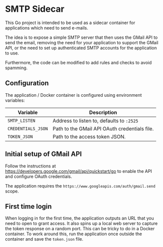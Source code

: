 # SMTP Sidecar

This Go project is intended to be used as a sidecar container for applications which need to send e-mails.

The idea is to expose a simple SMTP server that then uses the GMail API to send the email, removing
the need for your application to support the GMail API, or the need to set up authenticated SMTP
accounts for the application to use.

Furthermore, the code can be modified to add rules and checks to avoid spamming.

## Configuration

The application / Docker container is configured using environment variables:

| Variable           | Description                                   |
|--------------------|-----------------------------------------------|
| `SMTP_LISTEN`      | Address to listen to, defaults to `:2525`     |
| `CREDENTIALS_JSON` | Path to the GMail API OAuth credentials file. |
| `TOKEN_JSON`       | Path to the access token JSON.                |

## Initial setup of GMail API

Follow the instructions at https://developers.google.com/gmail/api/quickstart/go to enable the API
and configure OAuth credentials.

The application requires the `https://www.googleapis.com/auth/gmail.send` scope.

## First time login

When logging in for the first time, the application outputs an URL that you need to open
to grant access.  It also spins up a local web server to capture the token response on a
random port.  This can be tricky to do in a Docker container.  To work around this, run
the application once outside the container and save the `token.json` file.
